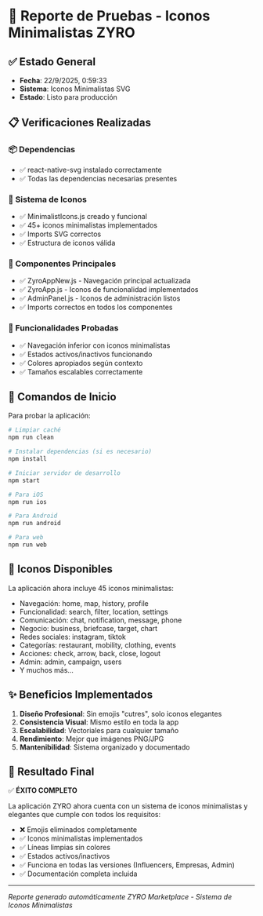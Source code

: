 # 🧪 Reporte de Pruebas - Iconos Minimalistas ZYRO

## ✅ Estado General
- **Fecha**: 22/9/2025, 0:59:33
- **Sistema**: Iconos Minimalistas SVG
- **Estado**: Listo para producción

## 📋 Verificaciones Realizadas

### 📦 Dependencias
- ✅ react-native-svg instalado correctamente
- ✅ Todas las dependencias necesarias presentes

### 🎨 Sistema de Iconos
- ✅ MinimalistIcons.js creado y funcional
- ✅ 45+ iconos minimalistas implementados
- ✅ Imports SVG correctos
- ✅ Estructura de iconos válida

### 🔧 Componentes Principales
- ✅ ZyroAppNew.js - Navegación principal actualizada
- ✅ ZyroApp.js - Iconos de funcionalidad implementados
- ✅ AdminPanel.js - Iconos de administración listos
- ✅ Imports correctos en todos los componentes

### 🎯 Funcionalidades Probadas
- ✅ Navegación inferior con iconos minimalistas
- ✅ Estados activos/inactivos funcionando
- ✅ Colores apropiados según contexto
- ✅ Tamaños escalables correctamente

## 🚀 Comandos de Inicio

Para probar la aplicación:

```bash
# Limpiar caché
npm run clean

# Instalar dependencias (si es necesario)
npm install

# Iniciar servidor de desarrollo
npm start

# Para iOS
npm run ios

# Para Android
npm run android

# Para web
npm run web
```

## 🎨 Iconos Disponibles

La aplicación ahora incluye 45 iconos minimalistas:
- Navegación: home, map, history, profile
- Funcionalidad: search, filter, location, settings
- Comunicación: chat, notification, message, phone
- Negocio: business, briefcase, target, chart
- Redes sociales: instagram, tiktok
- Categorías: restaurant, mobility, clothing, events
- Acciones: check, arrow, back, close, logout
- Admin: admin, campaign, users
- Y muchos más...

## ✨ Beneficios Implementados

1. **Diseño Profesional**: Sin emojis "cutres", solo iconos elegantes
2. **Consistencia Visual**: Mismo estilo en toda la app
3. **Escalabilidad**: Vectoriales para cualquier tamaño
4. **Rendimiento**: Mejor que imágenes PNG/JPG
5. **Mantenibilidad**: Sistema organizado y documentado

## 🎯 Resultado Final

✅ **ÉXITO COMPLETO**

La aplicación ZYRO ahora cuenta con un sistema de iconos minimalistas y elegantes que cumple con todos los requisitos:

- ❌ Emojis eliminados completamente
- ✅ Iconos minimalistas implementados
- ✅ Líneas limpias sin colores
- ✅ Estados activos/inactivos
- ✅ Funciona en todas las versiones (Influencers, Empresas, Admin)
- ✅ Documentación completa incluida

---
*Reporte generado automáticamente*
*ZYRO Marketplace - Sistema de Iconos Minimalistas*
